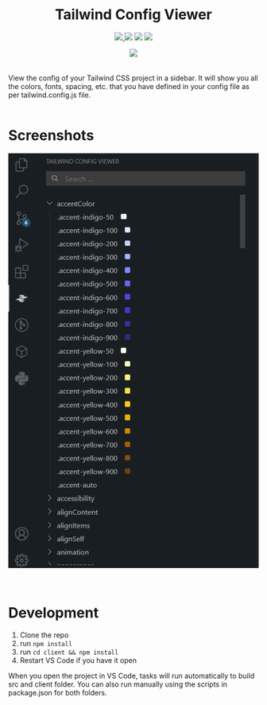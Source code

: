 <h1 align="center">Tailwind Config Viewer</h1>
<p align="center">
<a target="_blank" href="https://www.npmjs.com/package/@kalimahapps/eslint-config">
  <img src="https://img.shields.io/badge/ESLint%20Config-kalimahapps-blue?style=flat-square">
</a>
<a target="_blank" href="https://marketplace.visualstudio.com/items?itemName=KalimahApps.tailwind-config-viewer">
  <img src="https://img.shields.io/visual-studio-marketplace/v/KalimahApps.tailwind-config-viewer?style=flat-square"></a>
  <a target="_blank" href="https://marketplace.visualstudio.com/items?itemName=KalimahApps.tailwind-config-viewer">
  <img src="https://img.shields.io/visual-studio-marketplace/azure-devops/installs/total/KalimahApps.tailwind-config-viewer?style=flat-square"></a>
<a target="_blank" href="https://marketplace.visualstudio.com/items?itemName=KalimahApps.tailwind-config-viewer">
  <img src="https://img.shields.io/visual-studio-marketplace/d/KalimahApps.tailwind-config-viewer?style=flat-square"></a>
</p>
<p align="center">
<a target=_blank href="https://twitter.com/KalimahApps">
  <img src="https://img.shields.io/twitter/follow/KalimahApps?style=for-the-badge">
</a>
</p>
<br>
View the config of your Tailwind CSS project in a sidebar. It will show you all the colors, fonts, spacing, etc. that you have defined in your config file as per tailwind.config.js file.

<br>
<br>

# Screenshots
![Alt text](screenshots/accent-colors.png)

<br>

# Development
1. Clone the repo
2. run `npm install`
3. run `cd client && npm install`
4. Restart VS Code if you have it open

When you open the project in VS Code, tasks will run automatically to build src and client folder. You can also run manually using the scripts in package.json for both folders.